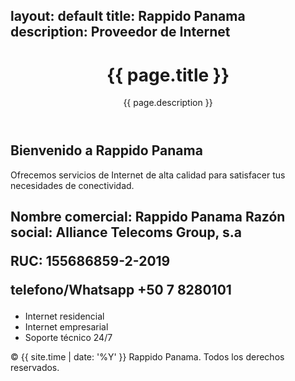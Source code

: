 layout: default
title: Rappido Panama
description: Proveedor de Internet
---

<body>
<header>
<h1>{{ page.title }}</h1>
<p>{{ page.description }}</p>
</header>

<main>
<section>
<h2>Bienvenido a Rappido Panama</h2>
<p>Ofrecemos servicios de Internet de alta calidad para satisfacer tus necesidades de conectividad.</p>
</section>

<section>
<h2>Nombre comercial: Rappido Panama
Razón social: Alliance Telecoms Group, s.a

RUC: 155686859-2-2019

telefono/Whatsapp
+50 7 8280101</h2>
<ul>
<li>Internet residencial</li>
<li>Internet empresarial</li>
<li>Soporte técnico 24/7</li>
</ul>
</section>
</main>

<footer>
<p>&copy; {{ site.time | date: '%Y' }} Rappido Panama. Todos los derechos reservados.</p>
</footer>
</body>
</html>
